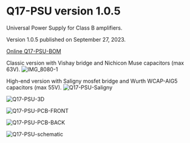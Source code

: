# Q17-PSU version 1.0.5<br>

Universal Power Supply for Class B amplifiers.

Version 1.0.5 published on September 27, 2023.

<a href="https://audio.cyberkata.org/Q17-PSU-BOM.html">Online Q17-PSU-BOM</a><br>

Classic version with Vishay bridge and Nichicon Muse capacitors (max 63V).
![IMG_8080-1](https://github.com/stefaweb/Q17-Amplifier/assets/12907102/365bf9b0-dc3f-4a3c-9a13-fc9dd7f8cdfb)

High-end version with Saligny mosfet bridge and Wurth WCAP-AIG5 capacitors (max 55V).
![Q17-PSU-Saligny](https://github.com/stefaweb/Q17-Amplifier/assets/12907102/0ea4b228-6e09-4759-a9b2-3f05455d011a)

![Q17-PSU-3D](https://github.com/stefaweb/Q17-Amplifier/assets/12907102/9f94f94a-1857-4bd2-a0de-6e1e992d5de1)

![Q17-PSU-PCB-FRONT](https://github.com/stefaweb/Q17-Amplifier/assets/12907102/cde78458-6956-47fc-9242-6a91174a6ed1)

![Q17-PSU-PCB-BACK](https://github.com/stefaweb/Q17-Amplifier/assets/12907102/7f45d939-2493-4d1d-aac8-7e194c0ae26a)

![Q17-PSU-schematic](https://github.com/stefaweb/Q17-Amplifier/assets/12907102/6300cdb4-2125-42c9-9057-0ec68b219c4d)

